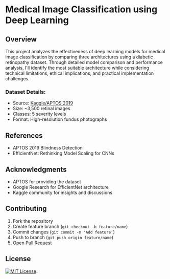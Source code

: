 # Medical Image Classification using Deep Learning


## Overview
This project analyzes the effectiveness of deep learning models for medical image classification by comparing three architectures using a diabetic retinopathy dataset. Through detailed model comparison and performance analysis, I'll identify the most suitable architecture while considering technical limitations, ethical implications, and practical implementation challenges.
 
### Dataset Details:
- Source: [Kaggle/APTOS 2019](https://www.kaggle.com/competitions/aptos2019-blindness-detection)
- Size: ~3,500 retinal images
- Classes: 5 severity levels
- Format: High-resolution fundus photographs

## References
* APTOS 2019 Blindness Detection
* EfficientNet: Rethinking Model Scaling for CNNs

## Acknowledgments
* APTOS for providing the dataset
* Google Research for EfficientNet architecture
* Kaggle community for insights and discussions

## Contributing
1. Fork the repository
2. Create feature branch (`git checkout -b feature/name`)
3. Commit changes (`git commit -m 'Add feature'`)
4. Push to branch (`git push origin feature/name`)
5. Open Pull Request

## License
[![MIT License](https://img.shields.io/badge/License-MIT-blue.svg)](https://opensource.org/licenses/MIT).
